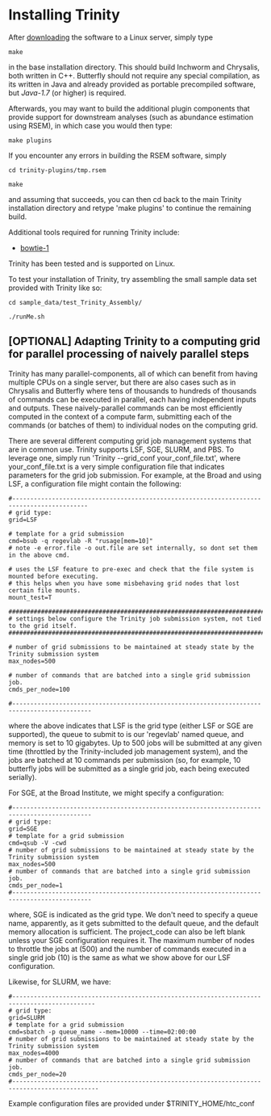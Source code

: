# Installing Trinity

After [downloading](https://github.com/trinityrnaseq/trinityrnaseq/releases) the software to a Linux server, simply type 
   
    make 

in the base installation directory.  This should build Inchworm and Chrysalis, both written in C++.  Butterfly should not require any special compilation, as its written in Java and already provided as portable precompiled software, but *Java-1.7* (or higher) is required.

Afterwards, you may want to build the additional plugin components that provide support for downstream analyses (such as abundance estimation using RSEM), in which case you would then type:

    make plugins


If you encounter any errors in building the RSEM software, simply

    cd trinity-plugins/tmp.rsem
     
    make

and assuming that succeeds, you can then cd back to the main Trinity installation directory and retype 'make plugins' to continue the remaining build.

Additional tools required for running Trinity include:

- [bowtie-1](http://bowtie-bio.sourceforge.net/index.shtml)

Trinity has been tested and is supported on Linux.


To test your installation of Trinity, try assembling the small sample data set provided with Trinity like so:

    cd sample_data/test_Trinity_Assembly/
    
    ./runMe.sh

## [OPTIONAL] Adapting Trinity to a computing grid for parallel processing of naively parallel steps

Trinity has many parallel-components, all of which can benefit from having multiple CPUs on a single server, but there are also cases such as in Chrysalis and Butterfly where tens of thousands to hundreds of thousands of commands can be executed in parallel, each having independent inputs and outputs.  These naively-parallel commands can be most efficiently computed in the context of a compute farm, submitting each of the commands (or batches of them) to individual nodes on the computing grid.  

There are several different computing grid job management systems that are in common use. Trinity supports LSF, SGE, SLURM, and PBS.  To leverage one, simply run 'Trinity --grid_conf your_conf_file.txt', where your_conf_file.txt is a very simple configuration file that indicates parameters for the grid job submission. For example, at the Broad and using LSF, a configuration file might contain the following:


    #-------------------------------------------------------------------------------------------
    # grid type: 
    grid=LSF
       
    # template for a grid submission
    cmd=bsub -q regevlab -R "rusage[mem=10]"
    # note -e error.file -o out.file are set internally, so dont set them in the above cmd. 
     
    # uses the LSF feature to pre-exec and check that the file system is mounted before executing.
    # this helps when you have some misbehaving grid nodes that lost certain file mounts.
    mount_test=T
     
    ##########################################################################################
    # settings below configure the Trinity job submission system, not tied to the grid itself.
    ##########################################################################################
     
    # number of grid submissions to be maintained at steady state by the Trinity submission system 
    max_nodes=500
     
    # number of commands that are batched into a single grid submission job.
    cmds_per_node=100
    
    #--------------------------------------------------------------------------------------------


where the above indicates that LSF is the grid type (either LSF or SGE are supported), the queue to submit to is our 'regevlab' named queue, and memory is set to 10 gigabytes. Up to 500 jobs will be submitted at any given time (throttled by the Trinity-included job management system), and the jobs are batched at 10 commands per submission (so, for example, 10 butterfly jobs will be submitted as a single grid job, each being executed serially).

For SGE, at the Broad Institute, we might specify a configuration:

    #--------------------------------------------------------------------------------------------
    # grid type: 
    grid=SGE
    # template for a grid submission
    cmd=qsub -V -cwd
    # number of grid submissions to be maintained at steady state by the Trinity submission system 
    max_nodes=500
    # number of commands that are batched into a single grid submission job.
    cmds_per_node=1
    #--------------------------------------------------------------------------------------------

where, SGE is indicated as the grid type.  We don't need to specify a queue name, apparently, as it gets submitted to the default queue, and the default memory allocation is sufficient. The project_code can also be left blank unless your SGE configuration requires it.  The maximum number of nodes to throttle the jobs at (500) and the number of commands executed in a single grid job (10) is the same as what we show above for our LSF configuration.

Likewise, for SLURM, we have:

    #---------------------------------------------------------------------------------------------
    # grid type: 
    grid=SLURM
    # template for a grid submission
    cmd=sbatch -p queue_name --mem=10000 --time=02:00:00 
    # number of grid submissions to be maintained at steady state by the Trinity submission system 
    max_nodes=4000
    # number of commands that are batched into a single grid submission job.
    cmds_per_node=20
    #----------------------------------------------------------------------------------------------


Example configuration files are provided under $TRINITY_HOME/htc_conf

